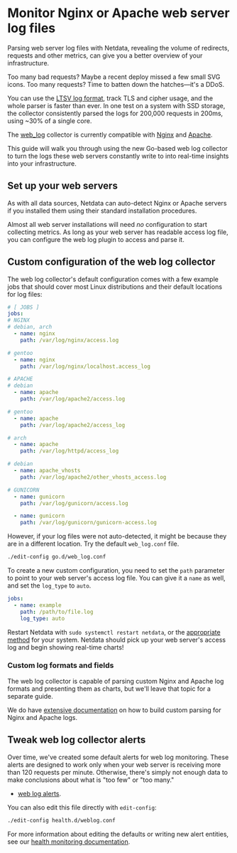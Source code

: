 # Monitor Nginx or Apache web server log files

Parsing web server log files with Netdata, revealing the volume of redirects, requests and other metrics, can give you a better overview of your infrastructure.

Too many bad requests? Maybe a recent deploy missed a few small SVG icons. Too many requests? Time to batten down the hatches—it's a DDoS.

You can use the [LTSV log format](http://ltsv.org/), track TLS and cipher usage, and the whole parser is faster than
ever. In one test on a system with SSD storage, the collector consistently parsed the logs for 200,000 requests in
200ms, using ~30% of a single core.

The [web_log](/src/go/collectors/go.d.plugin/modules/weblog/README.md) collector is currently compatible
with [Nginx](https://nginx.org/en/) and [Apache](https://httpd.apache.org/).

This guide will walk you through using the new Go-based web log collector to turn the logs these web servers
constantly write to into real-time insights into your infrastructure.

## Set up your web servers

As with all data sources, Netdata can auto-detect Nginx or Apache servers if you installed them using their standard
installation procedures.

Almost all web server installations will need _no_ configuration to start collecting metrics. As long as your web server
has readable access log file, you can configure the web log plugin to access and parse it.

## Custom configuration of the web log collector

The web log collector's default configuration comes with a few example jobs that should cover most Linux distributions
and their default locations for log files:

```yaml
# [ JOBS ]
jobs:
# NGINX
# debian, arch
  - name: nginx
    path: /var/log/nginx/access.log

# gentoo
  - name: nginx
    path: /var/log/nginx/localhost.access_log

# APACHE
# debian
  - name: apache
    path: /var/log/apache2/access.log

# gentoo
  - name: apache
    path: /var/log/apache2/access_log

# arch
  - name: apache
    path: /var/log/httpd/access_log

# debian
  - name: apache_vhosts
    path: /var/log/apache2/other_vhosts_access.log

# GUNICORN
  - name: gunicorn
    path: /var/log/gunicorn/access.log

  - name: gunicorn
    path: /var/log/gunicorn/gunicorn-access.log
```

However, if your log files were not auto-detected, it might be because they are in a different location. Try the default
`web_log.conf` file.

```bash
./edit-config go.d/web_log.conf
```

To create a new custom configuration, you need to set the `path` parameter to point to your web server's access log
file. You can give it a `name` as well, and set the `log_type` to `auto`.

```yaml
jobs:
  - name: example
    path: /path/to/file.log
    log_type: auto
```

Restart Netdata with `sudo systemctl restart netdata`, or the [appropriate
method](/packaging/installer/README.md#maintaining-a-netdata-agent-installation) for your system. Netdata should pick up your web server's access log and
begin showing real-time charts!

### Custom log formats and fields

The web log collector is capable of parsing custom Nginx and Apache log formats and presenting them as charts, but we'll
leave that topic for a separate guide.

We do have [extensive
documentation](/src/go/collectors/go.d.plugin/modules/weblog/README.md#custom-log-format) on how
to build custom parsing for Nginx and Apache logs.

## Tweak web log collector alerts

Over time, we've created some default alerts for web log monitoring. These alerts are designed to work only when your
web server is receiving more than 120 requests per minute. Otherwise, there's simply not enough data to make conclusions
about what is "too few" or "too many."

-   [web log alerts](https://raw.githubusercontent.com/netdata/netdata/master/src/health/health.d/web_log.conf).

You can also edit this file directly with `edit-config`:

```bash
./edit-config health.d/weblog.conf
```

For more information about editing the defaults or writing new alert entities, see our 
[health monitoring documentation](/src/health/README.md).
